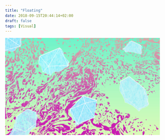 ```yaml
---
title: "Floating"
date: 2018-09-15T20:44:14+02:00
draft: false
tags: [Visual]
---
```

![floating crystals](cover.jpg)
